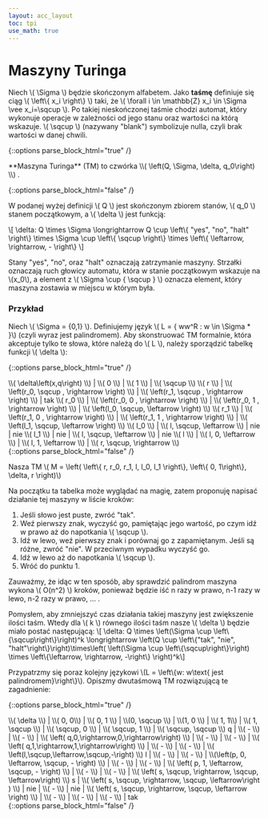 ```yaml
---
layout: acc_layout
toc: tpi
use_math: true
---
```



# Maszyny Turinga

Niech \\( \Sigma \\) będzie skończonym alfabetem. Jako **taśmę** definiuje się ciąg \\( \left\\{ x_i \right\\} \\) taki, że \\( \forall i \in \mathbb{Z} x_i \in \Sigma \vee x_i=\sqcup \\). Po takiej nieskończonej taśmie chodzi automat, który wykonuje operacje w zależności od jego stanu oraz wartości na którą wskazuje. \\( \sqcup \\) (nazywany "blank") symbolizuje nulla, czyli brak wartości w danej chwili.

{::options parse_block_html="true" /}
<div class="math-box"><p> **Maszyna Turinga** (TM) to czwórka \\( \left(Q, \Sigma, \delta, q_0\right) \\) .</p></div>
{::options parse_block_html="false" /}

W podanej wyżej definicji \\( Q \\) jest skończonym zbiorem stanów, \\( q_0 \\) stanem początkowym, a \\( \delta \\) jest funkcją:

\\[ \delta: Q \times \Sigma \longrightarrow Q \cup \left\\{ "yes", "no", "halt" \right\\} \times \Sigma \cup \left\\{ \sqcup \right\\} \times \left\\{ \leftarrow, \rightarrow, - \right\\} \\]

Stany "yes", "no", oraz "halt" oznaczają zatrzymanie maszyny. Strzałki oznaczają ruch głowicy automatu, która w stanie początkowym wskazuje na \\(x_0\\), a element z \\( \Sigma \cup { \sqcup } \\) oznacza element, który maszyna zostawia w miejscu w którym była.

### Przykład

Niech \\( \Sigma = {0,1} \\). Definiujemy język \\( L = { ww^R : w \in \Sigma * }\\) (czyli wyraz jest palindromem). Aby skonstruować TM formalnie, która akceptuje tylko te słowa, które należą do \\( L \\), należy sporządzić tabelkę funkcji \\( \delta \\):

{::options parse_block_html="true" /}
<div class="table-box">
\\( \delta\left(x,q\right) \\)    | \\( 0 \\) | \\( 1 \\) | \\( \sqcup \\)
\\( r \\)  | \\( \left(r_0, \sqcup , \rightarrow \right) \\)  |  \\( \left(r_1, \sqcup , \rightarrow \right) \\)  | tak
\\( r_0 \\)  |  \\( \left(r_0, 0 , \rightarrow \right) \\)  | \\( \left(r_0, 1 , \rightarrow \right) \\)  |  \\( \left(l_0, \sqcup, \leftarrow \right) \\)
\\( r_1 \\)  |  \\( \left(r_1, 0 , \rightarrow \right) \\)  | \\( \left(r_1, 1 , \rightarrow \right) \\)  |  \\( \left(l_1, \sqcup, \leftarrow \right) \\)
\\( l_0 \\)  |  \\( l, \sqcup, \leftarrow \\) |  nie  |  nie
\\( l_1 \\)  |  nie  |  \\( l, \sqcup, \leftarrow \\)  |  nie
\\( l \\)  |  \\( l, 0, \leftarrow \\)  |  \\( l, 1, \leftarrow \\)  |  \\( r, \sqcup, \rightarrow \\)

</div>
{::options parse_block_html="false" /}

Nasza TM \\( M = \left( \left\\{ r, r_0, r_1, l, l_0, l_1 \right\\}, \left\\{ 0, 1\right\\}, \delta, r \right)\\)

Na początku ta tabelka może wyglądać na magię, zatem proponuję napisać działanie tej maszyny w liście kroków:
1. Jeśli słowo jest puste, zwróć "tak".
2. Weź pierwszy znak, wyczyść go, pamiętając jego wartość, po czym idź w prawo aż do napotkania \\( \sqcup \\).
3. Idź w lewo, weź pierwszy znak i porównaj go z zapamiętanym. Jeśli są różne, zwróć "nie". W przeciwnym wypadku wyczyść go.
4. Idź w lewo aż do napotkania \\( \sqcup \\).
5. Wróć do punktu 1.

Zauważmy, że idąc w ten sposób, aby sprawdzić palindrom maszyna wykona \\( O(n^2) \\) kroków, ponieważ będzie iść n razy w prawo, n-1 razy w lewo, n-2 razy w prawo, ... .

Pomysłem, aby zmniejszyć czas działania takiej maszyny jest zwiększenie ilości taśm.
Wtedy dla \\( k \\) równego ilości taśm nasze \\( \delta \\) będzie miało postać następującą:
\\[ \delta: Q \times \left(\Sigma \cup \left\\{\sqcup\\right\\}\right)^k \longrightarrow \left(Q \cup \left\\{"tak", "nie", "halt"\right\\}\right)\times\left( \left(\Sigma \cup \left\\{\sqcup\right\\}\right) \times \left\\{\leftarrow, \rightarrow, -\right\\} \right)^k\\]

Przypatrzmy się poraz kolejny językowi \\(L = \left\\{w: w\text{ jest palindromem}\right\\}\\). Opiszmy dwutaśmową TM rozwiązującą te zagadnienie:

{::options parse_block_html="true" /}
<div class="table-box">
 \\( \delta \\) |                           \\( 0, 0\\)                           | \\( 0, 1 \\) |                   \\(0, \sqcup \\)                   | \\(1, 0 \\) |                            \\( 1, 1\\)                            |                  \\( 1, \sqcup \\)                 | \\( \sqcup, 0 \\) | \\( \sqcup, 1 \\) |                      \\( \sqcup, \sqcup \\)                     
        q       |                                \\( - \\)                                |       \\( - \\)      | \\( \left( q,0,\rightarrow,0,\rightarrow\right) \\) |      \\( - \\)     |                                 \\( - \\)                                 | \\( \left( q,1,\rightarrow,1,\rightarrow\right) \\) |         \\( - \\)         |         \\( - \\)        |         \\( \left(l,\sqcup,\leftarrow,\sqcup,-\right) \\)         
        l       |                              \\( - \\)                               |      \\( - \\)      |   \\(\left(p, 0, \leftarrow, \sqcup, - \right) \\)   |      \\( - \\)      |                                 \\( - \\)                               | \\( \left( p, 1, \leftarrow, \sqcup, - \right) \\) |         \\( - \\)         |         \\( - \\)         | \\( \left( s, \sqcup, \rightarrow, \sqcup, \leftarrow\right) \\) 
        s       | \\( \left( s, \sqcup, \rightarrow, \sqcup, \leftarrow\right ) \\) |      nie     |                          \\( - \\)                          |     nie     | \\( \left( s, \sqcup, \rightarrow, \sqcup, \leftarrow \right) \\) |                          \\( - \\)                         |         \\( - \\)        |         \\( - \\)        |                               tak                               
</div>
{::options parse_block_html="false" /}
